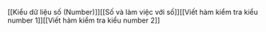 [[Kiểu dữ liệu số (Number)]][[Số và làm việc với số]][[Viết hàm kiểm tra kiểu number 1]][[Viết hàm kiểm tra kiểu number 2]]